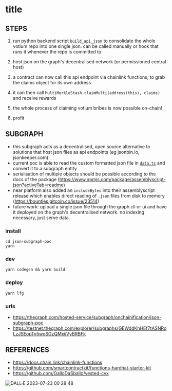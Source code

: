 # title

## STEPS

1. run python backend script [`build_api_json`](scripts/build_api_json.py) to consolidate the whole votium repo into one single json. can be called manually or hook that runs it whenever the repo is committed to

2. host json on the graph's decentralised network (or permissioned central host)

3. a contract can now call this api endpoint via chainlink functions, to grab the claims object for its own address

4. it can then call `MultiMerkleStash.claimMulti(address(this), claims)` and receive rewards

5. the whole process of claiming votium bribes is now possible on-chain!

6. profit

## SUBGRAPH

- this subgraph acts as a decentralised, open source alternative to solutions that host json files as api endpoints (eg jsonbin.io, jsonkeeper.com)
- current poc is able to read the custom formatted json file in [`data.ts`](json-subgraph-poc/src/data.ts) and convert it to a subgraph entity
- serialisation of multiple objects should be possible according to the docs of the package (https://www.npmjs.com/package/assemblyscript-json?activeTab=readme)
- near platform also added an `includeBytes` into their assemblyscript release which enables direct reading of `.json` files from disk to memory (https://bounties.gitcoin.co/issue/23514)
- future work: upload a single json file through the graph cli or ui and have it deployed on the graph's decentralised network. no indexing necessary, just serve data.

### install
```
cd json-subgraph-poc
yarn
```

### dev
```
yarn codegen && yarn build
```

### deploy
```
yarn lfg
```

### urls
- https://thegraph.com/hosted-service/subgraph/onchainification/json-subgraph-poc
- https://testnet.thegraph.com/explorer/subgraphs/GEWddKhHEf7tASNRoLzJSEopTv5woSGzQMxijVyBRBFk

## REFERENCES
- https://docs.chain.link/chainlink-functions
- https://github.com/smartcontractkit/functions-hardhat-starter-kit
- https://github.com/GalloDaSballo/vested-cvx

![DALL·E 2023-07-23 00 28 48](https://github.com/onchainification/clfuncspoc/assets/2835259/ba8d7844-1b5b-44ad-a481-62a003a80a27)
